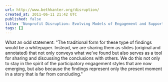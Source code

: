 ```yaml
---
url: http://www.bethkanter.org/disruption/
created_at: 2011-06-11 21:42 UTC
published: false
title: 'Nonprofit Disruption: Evolving Models of Engagement and Support'
tags: []
---
```


What an odd statement: "The traditional form for these type of findings would be a whitepaper. Instead, we are sharing them as slides (original and annotated) that not only conveys what we’ve found but also serves as a tool for sharing and discussing the conclusions with others. We do this not only to stay in the spirit of the participatory engagement styles that are now emerging, but also because the findings represent only the present moment in a story that is far from concluding."
